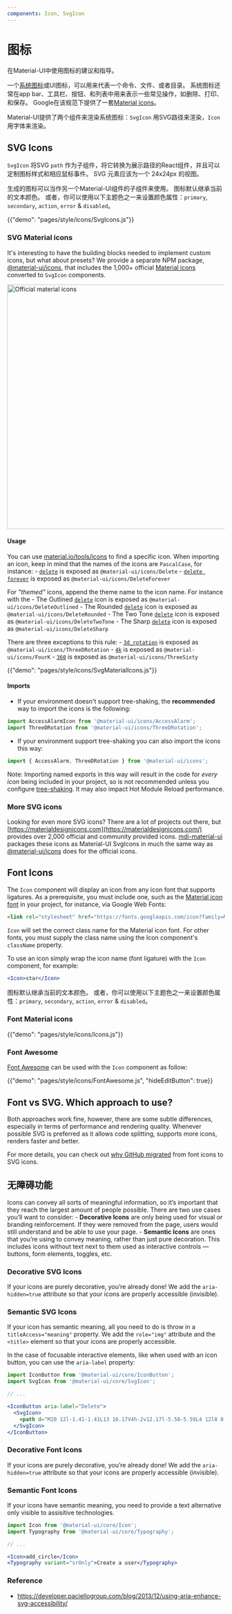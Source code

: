 ```yaml
---
components: Icon, SvgIcon
---
```

# 图标

<p class="description">在Material-UI中使用图标的建议和指导。</p>

一个[系统图标](https://material.io/design/iconography/system-icons.html)或UI图标，可以用来代表一个命令、文件、或者目录。 系统图标还常在app bar、工具栏、按钮、和列表中用来表示一些常见操作，如删除、打印、和保存。 Google在该规范下提供了一套[Material icons](https://material.io/tools/icons/?style=baseline)。

Material-UI提供了两个组件来渲染系统图标：`SvgIcon` 用SVG路径来渲染，`Icon` 用字体来渲染。

## SVG Icons

`SvgIcon` 将SVG `path` 作为子组件，将它转换为展示路径的React组件，并且可以定制图标样式和相应鼠标事件。 SVG 元素应该为一个 24x24px 的视图。

生成的图标可以当作另一个Material-UI组件的子组件来使用。 图标默认继承当前的文本颜色。 或者，你可以使用以下主题色之一来设置颜色属性：`primary`, `secondary`, `action`, `error` & `disabled`。

{{"demo": "pages/style/icons/SvgIcons.js"}}

### SVG Material icons

It's interesting to have the building blocks needed to implement custom icons, but what about presets? We provide a separate NPM package, [@material-ui/icons](https://www.npmjs.com/package/@material-ui/icons), that includes the 1,000+ official [Material icons](https://material.io/tools/icons/?style=baseline) converted to `SvgIcon` components.

<a href="https://material.io/tools/icons/?icon=3d_rotation&style=baseline">
  <img src="/static/images/icons/icons.png" alt="Official material icons" style="width: 566px" />
</a>

#### Usage

You can use [material.io/tools/icons](https://material.io/tools/icons/?style=baseline) to find a specific icon. When importing an icon, keep in mind that the names of the icons are `PascalCase`, for instance: - [`delete`](https://material.io/tools/icons/?icon=delete&style=baseline) is exposed as `@material-ui/icons/Delete` - [`delete forever`](https://material.io/tools/icons/?icon=delete_forever&style=baseline) is exposed as `@material-ui/icons/DeleteForever`

For *"themed"* icons, append the theme name to the icon name. For instance with the - The Outlined [`delete`](https://material.io/tools/icons/?icon=delete&style=outline) icon is exposed as `@material-ui/icons/DeleteOutlined` - The Rounded [`delete`](https://material.io/tools/icons/?icon=delete&style=rounded) icon is exposed as `@material-ui/icons/DeleteRounded` - The Two Tone [`delete`](https://material.io/tools/icons/?icon=delete&style=twotone) icon is exposed as `@material-ui/icons/DeleteTwoTone` - The Sharp [`delete`](https://material.io/tools/icons/?icon=delete&style=sharp) icon is exposed as `@material-ui/icons/DeleteSharp`

There are three exceptions to this rule: - [`3d_rotation`](https://material.io/tools/icons/?icon=3d_rotation&style=baseline) is exposed as `@material-ui/icons/ThreeDRotation` - [`4k`](https://material.io/tools/icons/?icon=4k&style=baseline) is exposed as `@material-ui/icons/FourK` - [`360`](https://material.io/tools/icons/?icon=360&style=baseline) is exposed as `@material-ui/icons/ThreeSixty`

{{"demo": "pages/style/icons/SvgMaterialIcons.js"}}

#### Imports

- If your environment doesn't support tree-shaking, the **recommended** way to import the icons is the following:

```jsx
import AccessAlarmIcon from '@material-ui/icons/AccessAlarm';
import ThreeDRotation from '@material-ui/icons/ThreeDRotation';
```

- If your environment support tree-shaking you can also import the icons this way:

```jsx
import { AccessAlarm, ThreeDRotation } from '@material-ui/icons';
```

Note: Importing named exports in this way will result in the code for *every icon* being included in your project, so is not recommended unless you configure [tree-shaking](https://webpack.js.org/guides/tree-shaking/). It may also impact Hot Module Reload performance.

### More SVG icons

Looking for even more SVG icons? There are a lot of projects out there, but [https://materialdesignicons.com](https://materialdesignicons.com/) provides over 2,000 official and community provided icons. [mdi-material-ui](https://github.com/TeamWertarbyte/mdi-material-ui) packages these icons as Material-UI SvgIcons in much the same way as [@material-ui/icons](https://www.npmjs.com/package/@material-ui/icons) does for the official icons.

## Font Icons

The `Icon` component will display an icon from any icon font that supports ligatures. As a prerequisite, you must include one, such as the [Material icon font](http://google.github.io/material-design-icons/#icon-font-for-the-web) in your project, for instance, via Google Web Fonts:

```html
<link rel="stylesheet" href="https://fonts.googleapis.com/icon?family=Material+Icons">
```

`Icon` will set the correct class name for the Material icon font. For other fonts, you must supply the class name using the Icon component's `className` property.

To use an icon simply wrap the icon name (font ligature) with the `Icon` component, for example:

```jsx
<Icon>star</Icon>
```

图标默认继承当前的文本颜色。 或者，你可以使用以下主题色之一来设置颜色属性：`primary`, `secondary`, `action`, `error` & `disabled`。

### Font Material icons

{{"demo": "pages/style/icons/Icons.js"}}

### Font Awesome

[Font Awesome](https://fontawesome.com/icons) can be used with the `Icon` component as follow:

{{"demo": "pages/style/icons/FontAwesome.js", "hideEditButton": true}}

## Font vs SVG. Which approach to use?

Both approaches work fine, however, there are some subtle differences, especially in terms of performance and rendering quality. Whenever possible SVG is preferred as it allows code splitting, supports more icons, renders faster and better.

For more details, you can check out [why GitHub migrated](https://blog.github.com/2016-02-22-delivering-octicons-with-svg/) from font icons to SVG icons.

## 无障碍功能

Icons can convey all sorts of meaningful information, so it’s important that they reach the largest amount of people possible. There are two use cases you’ll want to consider: - **Decorative Icons** are only being used for visual or branding reinforcement. If they were removed from the page, users would still understand and be able to use your page. - **Semantic Icons** are ones that you’re using to convey meaning, rather than just pure decoration. This includes icons without text next to them used as interactive controls — buttons, form elements, toggles, etc.

### Decorative SVG Icons

If your icons are purely decorative, you’re already done! We add the `aria-hidden=true` attribute so that your icons are properly accessible (invisible).

### Semantic SVG Icons

If your icon has semantic meaning, all you need to do is throw in a `titleAccess="meaning"` property. We add the `role="img"` attribute and the `<title>` element so that your icons are properly accessible.

In the case of focusable interactive elements, like when used with an icon button, you can use the `aria-label` property:

```jsx
import IconButton from '@material-ui/core/IconButton';
import SvgIcon from '@material-ui/core/SvgIcon';

// ...

<IconButton aria-label="Delete">
  <SvgIcon>
    <path d="M20 12l-1.41-1.41L13 16.17V4h-2v12.17l-5.58-5.59L4 12l8 8 8-8z" />
  </SvgIcon>
</IconButton>
```

### Decorative Font Icons

If your icons are purely decorative, you’re already done! We add the `aria-hidden=true` attribute so that your icons are properly accessible (invisible).

### Semantic Font Icons

If your icons have semantic meaning, you need to provide a text alternative only visible to assisitive technologies.

```jsx
import Icon from '@material-ui/core/Icon';
import Typography from '@material-ui/core/Typography';

// ...

<Icon>add_circle</Icon>
<Typography variant="srOnly">Create a user</Typography>
```

### Reference

- https://developer.paciellogroup.com/blog/2013/12/using-aria-enhance-svg-accessibility/